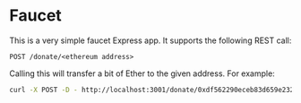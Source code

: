Faucet
======

This is a very simple faucet Express app. It supports the following REST call:

```
POST /donate/<ethereum address>
```

Calling this will transfer a bit of Ether to the given address. For example:

```bash
curl -X POST -D - http://localhost:3001/donate/0xdf562290eceb83d659e23252ae8d38fa0bbc06e8
```
